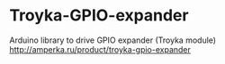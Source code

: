 # Troyka-GPIO-expander
Arduino library to drive GPIO expander (Troyka module)
http://amperka.ru/product/troyka-gpio-expander
